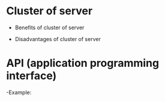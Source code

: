 # Cluster of server
- Benefits of cluster of server



- Disadvantages of cluster of server

# API (application programming interface)
-Example:
    
